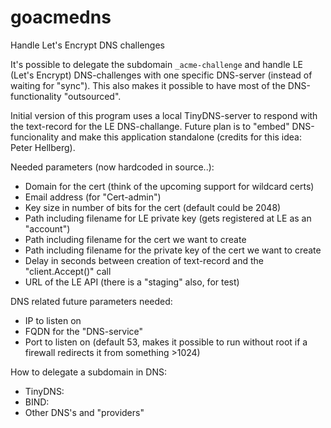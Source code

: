 # goacmedns
Handle Let's Encrypt DNS challenges

It's possible to delegate the subdomain `_acme-challenge` and handle LE (Let's Encrypt) DNS-challenges with one specific DNS-server (instead of waiting for "sync"). This also makes it possible to have most of the DNS-functionality "outsourced".

Initial version of this program uses a local TinyDNS-server to respond with the text-record for the LE DNS-challange.
Future plan is to "embed" DNS-funcionality and make this application standalone (credits for this idea: Peter Hellberg).

Needed parameters (now hardcoded in source..):
* Domain for the cert (think of the upcoming support for wildcard certs)
* Email address (for "Cert-admin")
* Key size in number of bits for the cert (default could be 2048)
* Path including filename for LE private key (gets registered at LE as an "account")
* Path including filename for the cert we want to create
* Path including filename for the private key of the cert we want to create
* Delay in seconds between creation of text-record and the "client.Accept()" call
* URL of the LE API (there is a "staging" also, for test)

DNS related future parameters needed:
* IP to listen on
* FQDN for the "DNS-service"
* Port to listen on (default 53, makes it possible to run without root if a firewall redirects it from something >1024)

How to delegate a subdomain in DNS:
* TinyDNS:
* BIND:
* Other DNS's and "providers"
